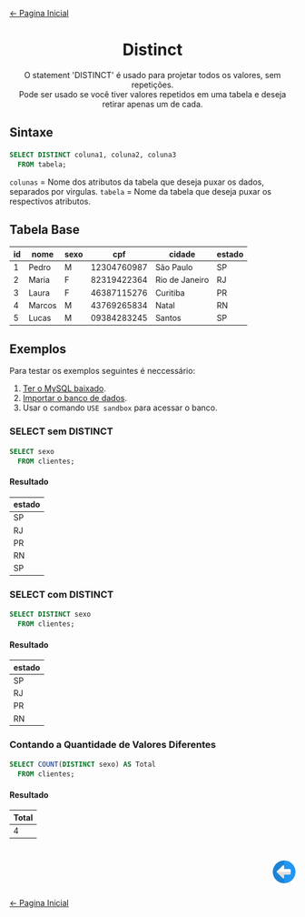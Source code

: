 [← Pagina Inicial](../../../README.md#--)

<h1 align="center">Distinct</h1>
<p align="center">O statement 'DISTINCT' é usado para projetar todos os valores, sem repetições.</br>Pode ser usado se você tiver valores repetidos em uma tabela e deseja retirar apenas um de cada.</p>

## Sintaxe

```sql
SELECT DISTINCT coluna1, coluna2, coluna3
  FROM tabela;
```

```colunas``` = Nome dos atributos da tabela que deseja puxar os dados, separados por virgulas.
```tabela``` = Nome da tabela que deseja puxar os respectivos atributos.

## Tabela Base

| id | nome   | sexo | cpf         | cidade         | estado |
|----|--------|------|-------------|----------------|--------|
|  1 | Pedro  | M    | 12304760987 | São Paulo      | SP     |
|  2 | Maria  | F    | 82319422364 | Rio de Janeiro | RJ     |
|  3 | Laura  | F    | 46387115276 | Curitiba       | PR     |
|  4 | Marcos | M    | 43769265834 | Natal          | RN     |
|  5 | Lucas  | M    | 09384283245 | Santos         | SP     |

## Exemplos

Para testar os exemplos seguintes é neccessário:

1. [Ter o MySQL baixado](../../configuration/installingMySQL.md#instalando-o-mysql-server).
2. [Importar o banco de dados](../starting/start.md#iniciando).
3. Usar o comando ```USE sandbox``` para acessar o banco.

### SELECT sem DISTINCT

```sql
SELECT sexo
  FROM clientes;
```

#### Resultado

| estado |
|--------|
| SP     |
| RJ     |
| PR     |
| RN     |
| SP     |

### SELECT com DISTINCT

```sql
SELECT DISTINCT sexo
  FROM clientes;
```

#### Resultado

| estado |
|--------|
| SP     |
| RJ     |
| PR     |
| RN     |

### Contando a Quantidade de Valores Diferentes

```sql
SELECT COUNT(DISTINCT sexo) AS Total
  FROM clientes;
```

#### Resultado

| Total |
|-------|
|   4   |

<h1 align="right">
<a href="./select.md#select"><img src="../../../images/previous-arrow.svg#Statements" alt="previous" width="40px"></a>
</h1>

[← Pagina Inicial](../../../README.md#--)